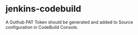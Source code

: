 # jenkins-codebuild

A Guthub PAT Token should be generated and added to Source configuration in CodeBuild Console.
